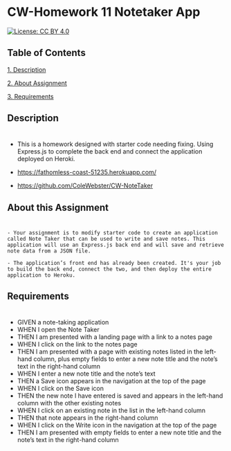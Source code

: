 # CW-Homework 11 Notetaker App 

[![License: CC BY 4.0](https://img.shields.io/badge/License-CC_BY_4.0-lightgrey.svg)](https://creativecommons.org/licenses/by/4.0/)

## Table of Contents 
            
<a href="#description"> 1. Description</a>  

<a href="#install"> 2. About Assignment </a>

<a href="#usage">3. Requirements </a></li>



## Description <h1 id='description'> </h1>
- This is a homework designed with starter code needing fixing. Using Express.js to complete the back end and connect the application deployed on Heroki.

- https://fathomless-coast-51235.herokuapp.com/

- https://github.com/ColeWebster/CW-NoteTaker
    
## About this Assignment <h1 id='install'></h1>
          
    - Your assignment is to modify starter code to create an application called Note Taker that can be used to write and save notes. This application will use an Express.js back end and will save and retrieve note data from a JSON file.

    - The application’s front end has already been created. It's your job to build the back end, connect the two, and then deploy the entire application to Heroku.

    
## Requirements <h1 id='usage'> </h1>
          

- GIVEN a note-taking application
- WHEN I open the Note Taker
- THEN I am presented with a landing page with a link to a notes page
- WHEN I click on the link to the notes page
- THEN I am presented with a page with existing notes listed in the left-hand column, plus empty fields to enter a new note title and the note’s text in the right-hand column
- WHEN I enter a new note title and the note’s text
- THEN a Save icon appears in the navigation at the top of the page
- WHEN I click on the Save icon
- THEN the new note I have entered is saved and appears in the left-hand column with the other existing notes
- WHEN I click on an existing note in the list in the left-hand column
- THEN that note appears in the right-hand column
- WHEN I click on the Write icon in the navigation at the top of the page
-  THEN I am presented with empty fields to enter a new note title and the note’s text in the right-hand column



    
